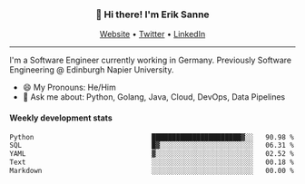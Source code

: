 <h3 align="center">👋 Hi there! I'm Erik Sanne</h3>
<p align="center">
  <a href="https://eriksanne.com">Website</a> •
  <a href="https://twitter.com/ErikKonradSanne">Twitter</a> •
  <a href="https://www.linkedin.com/in/eriksanne/">LinkedIn</a>
</p>

---
I'm a Software Engineer currently working in Germany. Previously Software Engineering @ Edinburgh Napier University.

- 😄 My Pronouns: He/Him
- 💬 Ask me about: Python, Golang, Java, Cloud, DevOps, Data Pipelines

<h4>Weekly development stats</h4>
<!--START_SECTION:waka-->

```txt
Python                             ██████████████████████▓░░   90.98 %
SQL                                █▓░░░░░░░░░░░░░░░░░░░░░░░   06.31 %
YAML                               ▓░░░░░░░░░░░░░░░░░░░░░░░░   02.52 %
Text                               ░░░░░░░░░░░░░░░░░░░░░░░░░   00.18 %
Markdown                           ░░░░░░░░░░░░░░░░░░░░░░░░░   00.00 %
```

<!--END_SECTION:waka-->
